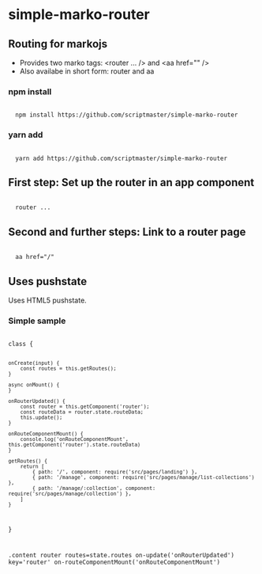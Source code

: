 # simple-marko-router

## Routing for markojs

- Provides two marko tags: <router ... /> and &lt;aa href="" />
- Also availabe in short form: router and aa

### npm install

<code>
  npm install https://github.com/scriptmaster/simple-marko-router
</code>

### yarn add

<code>
  yarn add https://github.com/scriptmaster/simple-marko-router
</code>

## First step: Set up the router in an app component

<code>
  router ...
</code>

## Second and further steps: Link to a router page

<code>
  aa href="/"
</code>

## Uses pushstate

Uses HTML5 pushstate.

### Simple sample

<code>
class {

	onCreate(input) {
		const routes = this.getRoutes();
	}

	async onMount() {
	}

	onRouterUpdated() {
		const router = this.getComponent('router');
		const routeData = router.state.routeData;
		this.update();
	}

	onRouteComponentMount() {
		console.log('onRouteComponentMount', this.getComponent('router').state.routeData)
	}

	getRoutes() {
		return [
			{ path: '/', component: require('src/pages/landing') },
			{ path: '/manage', component: require('src/pages/manage/list-collections') },
			{ path: '/manage/:collection', component: require('src/pages/manage/collection') },
		]
	}

}

.content
	router routes=state.routes on-update('onRouterUpdated') key='router' on-routeComponentMount('onRouteComponentMount')

</code>
